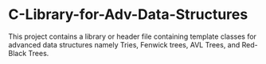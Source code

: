 # C-Library-for-Adv-Data-Structures
This project contains a library or header file containing template classes for advanced data structures namely Tries, Fenwick trees, AVL Trees, and Red-Black Trees.
